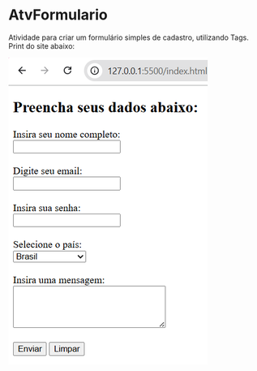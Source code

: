 # AtvFormulario

Atividade para criar um formulário simples de cadastro, utilizando Tags.
Print do site abaixo: 

![Formulario](Prints/Formulario.png)
